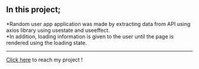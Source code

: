 ## In this project;
*Random user app application was made by extracting data from API using axios library using usestate and useeffect.<br>
*In addition, loading information is given to the user until the page is rendered using the loading state.<br><hr>

[Click here](https://random-user-generator-mocha.vercel.app/) to reach my project !
